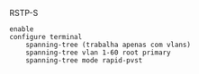 RSTP-S

    enable
    configure terminal
        spanning-tree (trabalha apenas com vlans)
        spanning-tree vlan 1-60 root primary
        spanning-tree mode rapid-pvst
